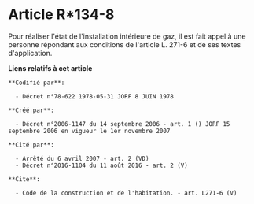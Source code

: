 # Article R*134-8

Pour réaliser l'état de l'installation intérieure de gaz, il est fait appel à une personne répondant aux conditions de
l'article L. 271-6 et de ses textes d'application.

**Liens relatifs à cet article**

	**Codifié par**:

	  - Décret n°78-622 1978-05-31 JORF 8 JUIN 1978

	**Créé par**:

	  - Décret n°2006-1147 du 14 septembre 2006 - art. 1 () JORF 15 septembre 2006 en vigueur le 1er novembre 2007

	**Cité par**:

	  - Arrêté du 6 avril 2007 - art. 2 (VD)
	  - Décret n°2016-1104 du 11 août 2016 - art. 2 (V)

	**Cite**:

	  - Code de la construction et de l'habitation. - art. L271-6 (V)
